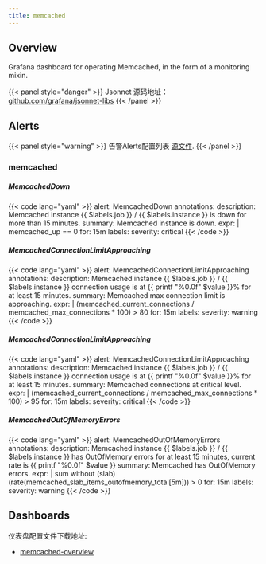 ```yaml
---
title: memcached
---
```


## Overview

Grafana dashboard for operating Memcached, in the form of a monitoring mixin.

{{< panel style="danger" >}}
Jsonnet 源码地址：[github.com/grafana/jsonnet-libs](https://github.com/grafana/jsonnet-libs/tree/master/memcached-mixin)
{{< /panel >}}

## Alerts

{{< panel style="warning" >}}
告警Alerts配置列表 [源文件](https://github.com/observeproject/sites/blob/main/assets/memcached/alerts.yaml).
{{< /panel >}}

### memcached

##### MemcachedDown

{{< code lang="yaml" >}}
alert: MemcachedDown
annotations:
  description: Memcached instance {{ $labels.job }} / {{ $labels.instance }} is down for more than 15 minutes.
  summary: Memcached instance is down.
expr: |
  memcached_up == 0
for: 15m
labels:
  severity: critical
{{< /code >}}
 
##### MemcachedConnectionLimitApproaching

{{< code lang="yaml" >}}
alert: MemcachedConnectionLimitApproaching
annotations:
  description: Memcached instance {{ $labels.job }} / {{ $labels.instance }} connection usage is at {{ printf "%0.0f" $value }}% for at least 15 minutes.
  summary: Memcached max connection limit is approaching.
expr: |
  (memcached_current_connections / memcached_max_connections * 100) > 80
for: 15m
labels:
  severity: warning
{{< /code >}}
 
##### MemcachedConnectionLimitApproaching

{{< code lang="yaml" >}}
alert: MemcachedConnectionLimitApproaching
annotations:
  description: Memcached instance {{ $labels.job }} / {{ $labels.instance }} connection usage is at {{ printf "%0.0f" $value }}% for at least 15 minutes.
  summary: Memcached connections at critical level.
expr: |
  (memcached_current_connections / memcached_max_connections * 100) > 95
for: 15m
labels:
  severity: critical
{{< /code >}}
 
##### MemcachedOutOfMemoryErrors

{{< code lang="yaml" >}}
alert: MemcachedOutOfMemoryErrors
annotations:
  description: Memcached instance {{ $labels.job }} / {{ $labels.instance }} has OutOfMemory errors for at least 15 minutes, current rate is {{ printf "%0.0f" $value }}
  summary: Memcached has OutOfMemory errors.
expr: |
  sum without (slab) (rate(memcached_slab_items_outofmemory_total[5m])) > 0
for: 15m
labels:
  severity: warning
{{< /code >}}
 
## Dashboards
仪表盘配置文件下载地址:


- [memcached-overview](https://github.com/observeproject/sites/blob/main/assets/memcached/dashboards/memcached-overview.json)
